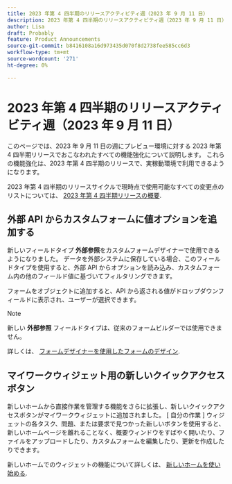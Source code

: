 ```yaml
---
title: 2023 年第 4 四半期のリリースアクティビティ週（2023 年 9 月 11 日）
description: 2023 年第 4 四半期のリリースアクティビティ週（2023 年 9 月 11 日）
author: Lisa
draft: Probably
feature: Product Announcements
source-git-commit: b8416108a16d973435d070f8d2738fee585cc6d3
workflow-type: tm+mt
source-wordcount: '271'
ht-degree: 0%

---
```


# 2023 年第 4 四半期のリリースアクティビティ週（2023 年 9 月 11 日）

このページでは、2023 年 9 月 11 日の週にプレビュー環境に対する 2023 年第 4 四半期リリースでおこなわれたすべての機能強化について説明します。 これらの機能強化は、2023 年第 4 四半期のリリースで、実稼動環境で利用できるようになります。

2023 年第 4 四半期のリリースサイクルで現時点で使用可能なすべての変更点のリストについては、 [2023 年第 4 四半期リリースの概要](/help/quicksilver/product-announcements/product-releases/23-q4-release-activity/23-q4-release-overview.md).

## 外部 API からカスタムフォームに値オプションを追加する

新しいフィールドタイプ **外部参照**&#x200B;をカスタムフォームデザイナーで使用できるようになりました。 データを外部システムに保存している場合、このフィールドタイプを使用すると、外部 API からオプションを読み込み、カスタムフォーム内の他のフィールド値に基づいてフィルタリングできます。

フォームをオブジェクトに追加すると、API から返される値がドロップダウンフィールドに表示され、ユーザーが選択できます。

>[!NOTE]
>
>新しい **外部参照** フィールドタイプは、従来のフォームビルダーでは使用できません。

詳しくは、 [フォームデザイナーを使用したフォームのデザイン](/help/quicksilver/administration-and-setup/customize-workfront/create-manage-custom-forms/form-designer/design-a-form/design-a-form.md).

## マイワークウィジェット用の新しいクイックアクセスボタン

新しいホームから直接作業を管理する機能をさらに拡張し、新しいクイックアクセスボタンがマイワークウィジェットに追加されました。 [ 自分の作業 ] ウィジェットの各タスク、問題、または要求で見つかった新しいボタンを使用すると、新しいホームページを離れることなく、概要ウィンドウをすばやく開いたり、ファイルをアップロードしたり、カスタムフォームを編集したり、更新を作成したりできます。

新しいホームでのウィジェットの機能について詳しくは、 [新しいホームを使い始める](/help/quicksilver/workfront-basics/using-home/new-home/get-started-with-new-home.md).

